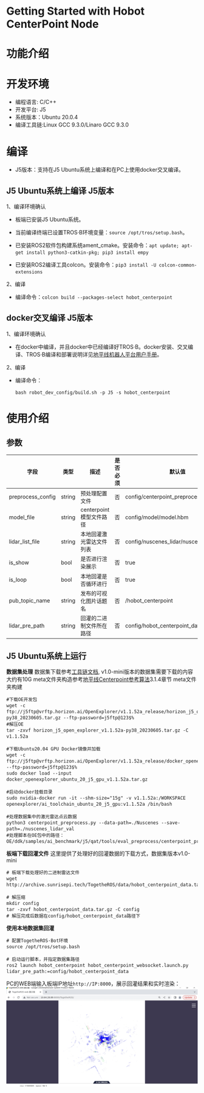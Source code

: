 Getting Started with Hobot CenterPoint Node
=======


# 功能介绍


# 开发环境

- 编程语言: C/C++
- 开发平台: J5
- 系统版本：Ubuntu 20.0.4
- 编译工具链:Linux GCC 9.3.0/Linaro GCC 9.3.0

# 编译

- J5版本：支持在J5 Ubuntu系统上编译和在PC上使用docker交叉编译。

## J5 Ubuntu系统上编译 J5版本

1、编译环境确认

- 板端已安装J5 Ubuntu系统。

- 当前编译终端已设置TROS·B环境变量：`source /opt/tros/setup.bash`。

- 已安装ROS2软件包构建系统ament_cmake。安装命令：`apt update; apt-get install python3-catkin-pkg; pip3 install empy`

- 已安装ROS2编译工具colcon。安装命令：`pip3 install -U colcon-common-extensions`

2、编译

- 编译命令：`colcon build --packages-select hobot_centerpoint`

## docker交叉编译 J5版本

1、编译环境确认

- 在docker中编译，并且docker中已经编译好TROS·B。docker安装、交叉编译、TROS·B编译和部署说明详见[地平线机器人平台用户手册](https://developer.horizon.ai/api/v1/fileData/TogetherROS/quick_start/cross_compile.html#togetherros)。

2、编译

- 编译命令：

  ```shell
  bash robot_dev_config/build.sh -p J5 -s hobot_centerpoint
  ```

# 使用介绍

## 参数
|         字段         |      类型    |         描述       | 是否必须 |         默认值              |
| -------------------- | ----------- | ------------------ | ------- | --------------------------- |
| preprocess_config     |   string    |   预处理配置文件   |   否     |config/centerpoint_preprocess_5dim.json|
| model_file            |   string    |centerpoint模型文件路径|   否  |     config/model/model.hbm  |
| lidar_list_file       |   string    |本地回灌激光雷达文件列表|   否   |config/nuscenes_lidar/nuscenes_lidar.lst |
| is_show             |     bool      | 是否进行渲染展示    |     否  |  true               |
| is_loop             |     bool      | 本地回灌是否循环进行  |   否  |   true                |
| pub_topic_name      |     string    | 发布的可视化图片话题名  |   否  | /hobot_centerpoint   |
| lidar_pre_path      |     string    | 回灌的二进制文件所在路径 | 否  | config/hobot_centerpoint_data               |

## J5 Ubuntu系统上运行

**数据集处理**
数据集下载参考[工具链文档](https://developer.horizon.ai/api/v1/fileData/horizon_j5_open_explorer_cn_doc/runtime/source/ai_benchmark/source/ai-benchmark.html#nuscenes), v1.0-mini版本的数据集需要下载的内容大约有10G
meta文件夹构造参考[地平线Centerpoint参考算法](https://developer.horizon.ai/forumDetail/163807121354434630)3.1.4章节 meta文件夹构建
```shell
#下载OE开发包
wget -c ftp://j5ftp@vrftp.horizon.ai/OpenExplorer/v1.1.52a_release/horizon_j5_open_explorer_v1.1.52a-py38_20230605.tar.gz --ftp-password=j5ftp@123$%
#解压OE
tar -zxvf horizon_j5_open_explorer_v1.1.52a-py38_20230605.tar.gz -C v1.1.52a

#下载Ubuntu20.04 GPU Docker镜像并加载
wget -c ftp://j5ftp@vrftp.horizon.ai/OpenExplorer/v1.1.52a_release/docker_openexplorer_ubuntu_20_j5_gpu_v1.1.52a.tar.gz --ftp-password=j5ftp@123$%
sudo docker load --input docker_openexplorer_ubuntu_20_j5_gpu_v1.1.52a.tar.gz

#启动docker挂载目录
sudo nvidia-docker run -it --shm-size="15g" -v v1.1.52a:/WORKSPACE openexplorer/ai_toolchain_ubuntu_20_j5_gpu:v1.1.52a /bin/bash

#处理数据集中的激光雷达点云数据
python3 centerpoint_preprocess.py --data-path=./Nuscenes --save-path=./nuscenes_lidar_val
#处理脚本在OE包中的路径：OE/ddk/samples/ai_benchmark/j5/qat/tools/eval_preprocess/centerpoint_preprocess.py
```

**板端下载回灌文件**
这里提供了处理好的回灌数据的下载方式，数据集版本v1.0-mini
```shell
# 板端下载处理好的二进制雷达文件
wget http://archive.sunrisepi.tech/TogetheROS/data/hobot_centerpoint_data.tar.gz

# 解压缩
mkdir config
tar -zxvf hobot_centerpoint_data.tar.gz -C config
# 解压完成后数据在config/hobot_centerpoint_data路径下
```

**使用本地数据集回灌**

```shell
# 配置TogetheROS·Bot环境
source /opt/tros/setup.bash

# 启动运行脚本，并指定数据集路径
ros2 launch hobot_centerpoint hobot_centerpoint_websocket.launch.py lidar_pre_path:=config/hobot_centerpoint_data
```

PC的WEB端输入板端IP地址`http://IP:8000`，展示回灌结果和实时渲染：
![image](./config/render.jpg)